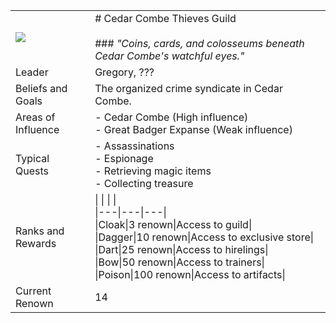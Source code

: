 
|                                                                                       |                                                                                                                                                                                                                                                                         |
| ------------------------------------------------------------------------------------- | ----------------------------------------------------------------------------------------------------------------------------------------------------------------------------------------------------------------------------------------------------------------------- |
| ![](https://foundry-vtt-kb.s3.us-east-2.amazonaws.com/Images/Faction_Crests/CCTG.png) | # Cedar Combe Thieves Guild<br><br>### _"Coins, cards, and colosseums beneath Cedar Combe's watchful eyes."_                                                                                                                                                            |
| Leader                                                                                | Gregory, ???                                                                                                                                                                                                                                                            |
| Beliefs and Goals                                                                     | The organized crime syndicate in Cedar Combe.                                                                                                                                                                                                                           |
| Areas of Influence                                                                    | - Cedar Combe (High influence)<br>- Great Badger Expanse (Weak influence)                                                                                                                                                                                               |
| Typical Quests                                                                        | - Assassinations<br>- Espionage<br>- Retrieving magic items<br>- Collecting treasure                                                                                                                                                                                    |
| Ranks and Rewards                                                                     | \|   \|   \|   \|<br>\|---\|---\|---\|<br>\|Cloak\|3 renown\|Access to guild\|<br>\|Dagger\|10 renown\|Access to exclusive store\|<br>\|Dart\|25 renown\|Access to hirelings\|<br>\|Bow\|50 renown\|Access to trainers\|<br>\|Poison\|100 renown\|Access to artifacts\| |
| Current Renown                                                                        | 14                                                                                                                                                                                                                                                                      |